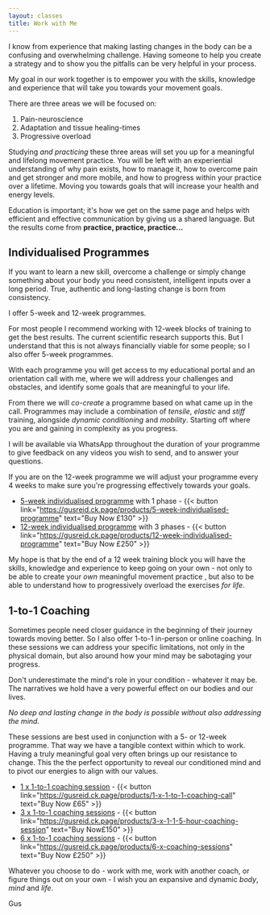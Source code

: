 ```yaml
---
layout: classes
title: Work with Me
---
```


I know from experience that making lasting changes in the body can be a confusing and overwhelming challenge. Having someone to help you create a strategy and to show you the pitfalls can be very helpful in your process. 

My goal in our work together is to empower you with the skills, knowledge and experience that will take you towards your movement goals. 

There are three areas we will be focused on:
1. Pain-neuroscience
2. Adaptation and tissue healing-times 
3. Progressive overload

Studying *and practicing* these three areas will set you up for a meaningful and lifelong movement practice. You will be left with an experiential understanding of why pain exists, how to manage it, how to overcome pain and get stronger and more mobile, and how to progress within your practice over a lifetime. Moving you towards goals that will increase your health and energy levels. 

Education is important; it's how we get on the same page and helps with efficient and effective communication by giving us a shared language. But the results come from **practice, practice, practice...**
## Individualised Programmes
If you want to learn a new skill, overcome a challenge or simply change something about your body you need consistent, intelligent inputs over a long period. True, authentic and long-lasting change is born from consistency. 

I offer 5-week and 12-week programmes. 

For most people I recommend working with 12-week blocks of training to get the best results. The current scientific research supports this. But I understand that this is not always financially viable for some people; so I also offer 5-week programmes. 

With each programme you will get access to my educational portal and an orientation call with me, where we will address your challenges and obstacles, and identify some goals that are meaningful to your life. 

From there we will *co-create* a programme based on what came up in the call. Programmes may include a combination of *tensile*, *elastic* and *stiff*  training, alongside *dynamic conditioning* and *mobility*. Starting off where you are and gaining in complexity as you progress. 

I will be available via WhatsApp throughout the duration of your programme to give feedback on any videos you wish to send, and to answer your questions. 

If you are on the 12-week programme we will adjust your programme every 4 weeks to make sure you're progressing effectively towards your goals. 

- [5-week individualised programme](https://gusreid.ck.page/products/5-week-individualised-programme) with 1 phase - {{< button link="https://gusreid.ck.page/products/5-week-individualised-programme" text="Buy Now £130" >}}
- [12-week individualised programme](https://gusreid.ck.page/products/12-week-individualised-programme) with 3 phases -  {{< button link="https://gusreid.ck.page/products/12-week-individualised-programme" text="Buy Now £250" >}}

My hope is that by the end of a 12 week training block you will have the skills, knowledge and experience to keep going on your own - not only to be able to create your *own* meaningful movement practice , but also to be able to understand how to progressively overload the exercises *for life*. 

## 1-to-1 Coaching
Sometimes people need closer guidance in the beginning of their journey towards moving better. So I also offer 1-to-1 in-person or online coaching. In these sessions we can address your specific limitations, not only in the physical domain, but also around how your mind may be sabotaging your progress. 

Don't underestimate the mind's role in your condition - whatever it may be. The narratives we hold have a very powerful effect on our bodies and our lives. 

*No deep and lasting change in the body is possible without also addressing the mind.* 

These sessions are best used in conjunction with a 5- or 12-week programme. That way we have a tangible context within which to work. Having a truly meaningful goal very often brings up our resistance to change. This the the perfect opportunity to reveal our conditioned mind and to pivot our energies to align with our values. 

- [1 x 1-to-1 coaching session](https://gusreid.ck.page/products/1-x-1-to-1-coaching-call) -  {{< button link="https://gusreid.ck.page/products/1-x-1-to-1-coaching-call" text="Buy Now £65" >}}
- [3 x 1-to-1 coaching sessions](https://gusreid.ck.page/products/3-x-1-1-5-hour-coaching-session) -  {{< button link="https://gusreid.ck.page/products/3-x-1-1-5-hour-coaching-session" text="Buy Now£150" >}}
- [6 x 1-to-1 coaching sessions](https://gusreid.ck.page/products/6-x-coaching-sessions) -  {{< button link="https://gusreid.ck.page/products/6-x-coaching-sessions" text="Buy Now £250" >}}

Whatever you choose to do - work with me, work with another coach, or figure things out on your own - I wish you an expansive and dynamic *body*, *mind* and *life*. 

Gus




